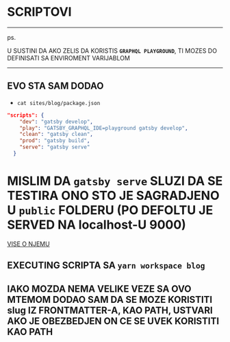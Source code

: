 # SCRIPTOVI

---

ps.

U SUSTINI DA AKO ZELIS DA KORISTIS **`GRAPHQL PLAYGROUND`**, TI MOZES DO DEFINISATI SA ENVIROMENT VARIJABLOM

---

## EVO STA SAM DODAO

- `cat sites/blog/package.json`

```json
"scripts": {
    "dev": "gatsby develop",
    "play": "GATSBY_GRAPHQL_IDE=playground gatsby develop",
    "clean": "gatsby clean",
    "prod": "gatsby build",
    "serve": "gatsby serve"
  }
```

# MISLIM DA `gatsby serve` SLUZI DA SE TESTIRA ONO STO JE SAGRADJENO U `public` FOLDERU (PO DEFOLTU JE SERVED NA localhost-U 9000)

[VISE O NJEMU](https://www.gatsbyjs.org/docs/gatsby-cli/#serve)

## EXECUTING SCRIPTA SA `yarn workspace blog` <ime script-a>

## IAKO MOZDA NEMA VELIKE VEZE SA OVO MTEMOM DODAO SAM DA SE MOZE KORISTITI slug IZ FRONTMATTER-A, KAO PATH, USTVARI AKO JE OBEZBEDJEN ON CE SE UVEK KORISTITI KAO PATH
